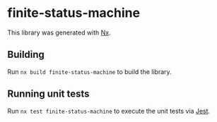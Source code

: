 # finite-status-machine

This library was generated with [Nx](https://nx.dev).

## Building

Run `nx build finite-status-machine` to build the library.

## Running unit tests

Run `nx test finite-status-machine` to execute the unit tests via [Jest](https://jestjs.io).
